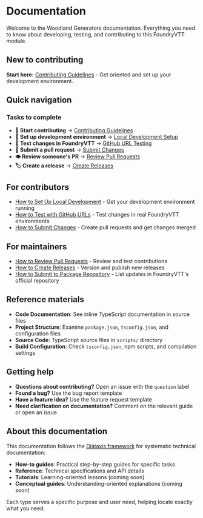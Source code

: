 # Documentation

Welcome to the Woodland Generators documentation. Everything you need to know
about developing, testing, and contributing to this FoundryVTT module.

## New to contributing

**Start here:** [Contributing Guidelines](../CONTRIBUTING.md) - Get oriented and
set up your development environment.

## Quick navigation

### Tasks to complete

- **🚀 Start contributing** → [Contributing Guidelines](../CONTRIBUTING.md)
- **🔧 Set up development environment** →
  [Local Development Setup](how-to-set-up-local-development.md)
- **🧪 Test changes in FoundryVTT** →
  [GitHub URL Testing](how-to-test-with-github-urls.md)
- **📝 Submit a pull request** → [Submit Changes](how-to-submit-changes.md)
- **👁️ Review someone's PR** →
  [Review Pull Requests](how-to-review-pull-requests.md)
- **🏷️ Create a release** → [Create Releases](how-to-create-releases.md)

## For contributors

- [How to Set Up Local Development](how-to-set-up-local-development.md) - Get
  your development environment running
- [How to Test with GitHub URLs](how-to-test-with-github-urls.md) - Test
  changes in real FoundryVTT environments
- [How to Submit Changes](how-to-submit-changes.md) - Create pull requests and
  get changes merged

## For maintainers

- [How to Review Pull Requests](how-to-review-pull-requests.md) - Review and
  test contributions
- [How to Create Releases](how-to-create-releases.md) - Version and publish new
  releases
- [How to Submit to Package Repository](how-to-submit-to-package-repository.md) -
  List updates in FoundryVTT's official repository

## Reference materials

- **Code Documentation**: See inline TypeScript documentation in source files
- **Project Structure**: Examine `package.json`, `tsconfig.json`, and
  configuration files
- **Source Code**: TypeScript source files in `scripts/` directory
- **Build Configuration**: Check `tsconfig.json`, npm scripts, and compilation
  settings

## Getting help

- **Questions about contributing?** Open an issue with the `question` label
- **Found a bug?** Use the bug report template
- **Have a feature idea?** Use the feature request template
- **Need clarification on documentation?** Comment on the relevant guide or open
  an issue

## About this documentation

This documentation follows the [Diátaxis framework](https://diataxis.fr/) for
systematic technical documentation:

- **How-to guides**: Practical step-by-step guides for specific tasks
- **Reference**: Technical specifications and API details
- **Tutorials**: Learning-oriented lessons (coming soon)
- **Conceptual guides**: Understanding-oriented explanations (coming soon)

Each type serves a specific purpose and user need, helping locate exactly what
you need.
